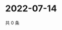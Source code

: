 # 2022-07-14

共 0 条

<!-- BEGIN WEIBO -->
<!-- 最后更新时间 Thu Jul 14 2022 14:20:16 GMT+0800 (China Standard Time) -->

<!-- END WEIBO -->
